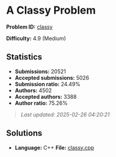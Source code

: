 # A Classy Problem

**Problem ID:** [classy](https://open.kattis.com/problems/classy)

**Difficulty:** 4.9 (Medium)

## Statistics

- **Submissions:** 20521
- **Accepted submissions:** 5026
- **Submission ratio:** 24.49%
- **Authors:** 4502
- **Accepted authors:** 3388
- **Author ratio:** 75.26%

> *Last updated: 2025-02-26 04:20:21*

## Solutions

- **Language:** C++
  **File:** [classy.cpp](./classy.cpp)
